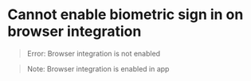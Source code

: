 # Cannot enable biometric sign in on browser integration
>Error: Browser integration is not enabled
    
>Note: Browser integration is enabled in app



